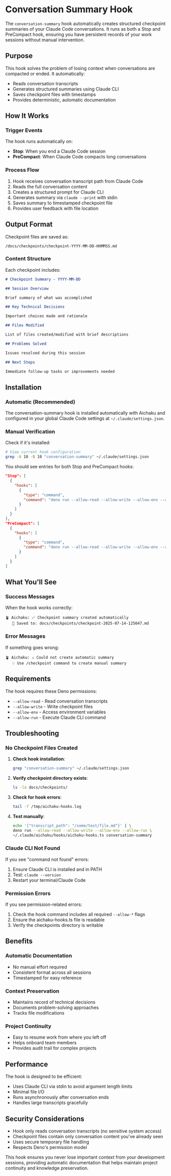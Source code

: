 # Conversation Summary Hook

The `conversation-summary` hook automatically creates structured checkpoint
summaries of your Claude Code conversations. It runs as both a Stop and
PreCompact hook, ensuring you have persistent records of your work sessions
without manual intervention.

## Purpose

This hook solves the problem of losing context when conversations are compacted
or ended. It automatically:

- Reads conversation transcripts
- Generates structured summaries using Claude CLI
- Saves checkpoint files with timestamps
- Provides deterministic, automatic documentation

## How It Works

### Trigger Events

The hook runs automatically on:

- **Stop**: When you end a Claude Code session
- **PreCompact**: When Claude Code compacts long conversations

### Process Flow

1. Hook receives conversation transcript path from Claude Code
2. Reads the full conversation content
3. Creates a structured prompt for Claude CLI
4. Generates summary via `claude --print` with stdin
5. Saves summary to timestamped checkpoint file
6. Provides user feedback with file location

## Output Format

Checkpoint files are saved as:

```
/docs/checkpoints/checkpoint-YYYY-MM-DD-HHMMSS.md
```

### Content Structure

Each checkpoint includes:

```markdown
# Checkpoint Summary - YYYY-MM-DD

## Session Overview

Brief summary of what was accomplished

## Key Technical Decisions

Important choices made and rationale

## Files Modified

List of files created/modified with brief descriptions

## Problems Solved

Issues resolved during this session

## Next Steps

Immediate follow-up tasks or improvements needed
```

## Installation

### Automatic (Recommended)

The conversation-summary hook is installed automatically with Aichaku and
configured in your global Claude Code settings at `~/.claude/settings.json`.

### Manual Verification

Check if it's installed:

```bash
# View current hook configuration
grep -A 10 -B 10 "conversation-summary" ~/.claude/settings.json
```

You should see entries for both Stop and PreCompact hooks:

```json
"Stop": [
  {
    "hooks": [
      {
        "type": "command",
        "command": "deno run --allow-read --allow-write --allow-env --allow-run ~/.claude/aichaku/hooks/aichaku-hooks.ts conversation-summary"
      }
    ]
  }
],
"PreCompact": [
  {
    "hooks": [
      {
        "type": "command", 
        "command": "deno run --allow-read --allow-write --allow-env --allow-run ~/.claude/aichaku/hooks/aichaku-hooks.ts conversation-summary"
      }
    ]
  }
]
```

## What You'll See

### Success Messages

When the hook works correctly:

```
🪴 Aichaku: ✅ Checkpoint summary created automatically
   📄 Saved to: docs/checkpoints/checkpoint-2025-07-14-125047.md
```

### Error Messages

If something goes wrong:

```
🪴 Aichaku: ⚠️ Could not create automatic summary
   💡 Use /checkpoint command to create manual summary
```

## Requirements

The hook requires these Deno permissions:

- `--allow-read` - Read conversation transcripts
- `--allow-write` - Write checkpoint files
- `--allow-env` - Access environment variables
- `--allow-run` - Execute Claude CLI command

## Troubleshooting

### No Checkpoint Files Created

1. **Check hook installation**:
   ```bash
   grep "conversation-summary" ~/.claude/settings.json
   ```

2. **Verify checkpoint directory exists**:
   ```bash
   ls -la docs/checkpoints/
   ```

3. **Check for hook errors**:
   ```bash
   tail -f /tmp/aichaku-hooks.log
   ```

4. **Test manually**:
   ```bash
   echo '{"transcript_path": "/some/test/file.md"}' | \
   deno run --allow-read --allow-write --allow-env --allow-run \
   ~/.claude/aichaku/hooks/aichaku-hooks.ts conversation-summary
   ```

### Claude CLI Not Found

If you see "command not found" errors:

1. Ensure Claude CLI is installed and in PATH
2. Test: `claude --version`
3. Restart your terminal/Claude Code

### Permission Errors

If you see permission-related errors:

1. Check the hook command includes all required `--allow-*` flags
2. Ensure the aichaku-hooks.ts file is readable
3. Verify the checkpoints directory is writable

## Benefits

### Automatic Documentation

- No manual effort required
- Consistent format across all sessions
- Timestamped for easy reference

### Context Preservation

- Maintains record of technical decisions
- Documents problem-solving approaches
- Tracks file modifications

### Project Continuity

- Easy to resume work from where you left off
- Helps onboard team members
- Provides audit trail for complex projects

## Performance

The hook is designed to be efficient:

- Uses Claude CLI via stdin to avoid argument length limits
- Minimal file I/O
- Runs asynchronously after conversation ends
- Handles large transcripts gracefully

## Security Considerations

- Hook only reads conversation transcripts (no sensitive system access)
- Checkpoint files contain only conversation content you've already seen
- Uses secure temporary file handling
- Respects Deno's permission model

This hook ensures you never lose important context from your development
sessions, providing automatic documentation that helps maintain project
continuity and knowledge preservation.

